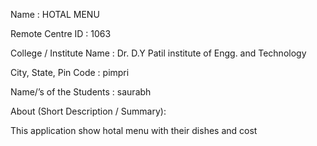 Name : HOTAL MENU

Remote Centre ID  : 1063

College / Institute Name : Dr. D.Y Patil institute of Engg. and Technology

City, State, Pin Code : pimpri

Name/’s of the Students : saurabh

About (Short Description / Summary):

This application show hotal menu with their dishes and cost
